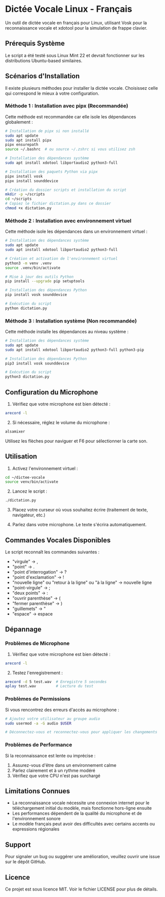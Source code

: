 # Dictée Vocale Linux - Français

Un outil de dictée vocale en français pour Linux, utilisant Vosk pour la reconnaissance vocale et xdotool pour la simulation de frappe clavier.

## Prérequis Système

Le script a été testé sous Linux Mint 22 et devrait fonctionner sur les distributions Ubuntu-based similaires.

## Scénarios d'Installation

Il existe plusieurs méthodes pour installer la dictée vocale. Choisissez celle qui correspond le mieux à votre configuration.

### Méthode 1 : Installation avec pipx (Recommandée)

Cette méthode est recommandée car elle isole les dépendances globalement :

```bash
# Installation de pipx si non installé
sudo apt update
sudo apt install pipx
pipx ensurepath
source ~/.bashrc  # ou source ~/.zshrc si vous utilisez zsh

# Installation des dépendances système
sudo apt install xdotool libportaudio2 python3-full

# Installation des paquets Python via pipx
pipx install vosk
pipx install sounddevice

# Création du dossier scripts et installation du script
mkdir -p ~/scripts
cd ~/scripts
# Copiez le fichier dictation.py dans ce dossier
chmod +x dictation.py
```

### Méthode 2 : Installation avec environnement virtuel

Cette méthode isole les dépendances dans un environnement virtuel :

```bash
# Installation des dépendances système
sudo apt update
sudo apt install xdotool libportaudio2 python3-full

# Création et activation de l'environnement virtuel
python3 -m venv .venv
source .venv/bin/activate

# Mise à jour des outils Python
pip install --upgrade pip setuptools

# Installation des dépendances Python
pip install vosk sounddevice

# Exécution du script
python dictation.py
```

### Méthode 3 : Installation système (Non recommandée)

Cette méthode installe les dépendances au niveau système :

```bash
# Installation des dépendances système
sudo apt update
sudo apt install xdotool libportaudio2 python3-full python3-pip

# Installation des dépendances Python
pip3 install vosk sounddevice

# Exécution du script
python3 dictation.py
```

## Configuration du Microphone

1. Vérifiez que votre microphone est bien détecté :

```bash
arecord -l
```

2. Si nécessaire, réglez le volume du microphone :

```bash
alsamixer
```

Utilisez les flèches pour naviguer et F6 pour sélectionner la carte son.

## Utilisation

1. Activez l'environnement virtuel :

```bash
cd ~/dictee-vocale
source venv/bin/activate
```

2. Lancez le script :

```bash
./dictation.py
```

3. Placez votre curseur où vous souhaitez écrire (traitement de texte, navigateur, etc.)

4. Parlez dans votre microphone. Le texte s'écrira automatiquement.

## Commandes Vocales Disponibles

Le script reconnaît les commandes suivantes :

- "virgule" → ,
- "point" → .
- "point d'interrogation" → ?
- "point d'exclamation" → !
- "nouvelle ligne" ou "retour à la ligne" ou "à la ligne" → nouvelle ligne
- "point-virgule" → ;
- "deux points" → :
- "ouvrir parenthèse" → (
- "fermer parenthèse" → )
- "guillemets" → "
- "espace" → espace

## Dépannage

### Problèmes de Microphone

1. Vérifiez que votre microphone est bien détecté :

```bash
arecord -l
```

2. Testez l'enregistrement :

```bash
arecord -d 5 test.wav  # Enregistre 5 secondes
aplay test.wav         # Lecture du test
```

### Problèmes de Permissions

Si vous rencontrez des erreurs d'accès au microphone :

```bash
# Ajoutez votre utilisateur au groupe audio
sudo usermod -a -G audio $USER

# Déconnectez-vous et reconnectez-vous pour appliquer les changements
```

### Problèmes de Performance

Si la reconnaissance est lente ou imprécise :

1. Assurez-vous d'être dans un environnement calme
2. Parlez clairement et à un rythme modéré
3. Vérifiez que votre CPU n'est pas surchargé

## Limitations Connues

- La reconnaissance vocale nécessite une connexion internet pour le téléchargement initial du modèle, mais fonctionne hors-ligne ensuite
- Les performances dépendent de la qualité du microphone et de l'environnement sonore
- Le modèle français peut avoir des difficultés avec certains accents ou expressions régionales

## Support

Pour signaler un bug ou suggérer une amélioration, veuillez ouvrir une issue sur le dépôt GitHub.

## Licence

Ce projet est sous licence MIT. Voir le fichier LICENSE pour plus de détails.
